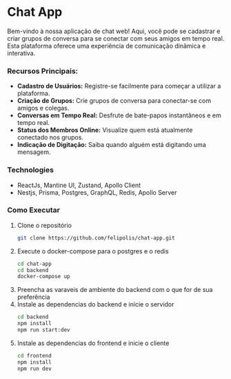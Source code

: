 # Chat App

Bem-vindo à nossa aplicação de chat web! Aqui, você pode se cadastrar e criar grupos de conversa para se conectar com seus amigos em tempo real. Esta plataforma oferece uma experiência de comunicação dinâmica e interativa.

### Recursos Principais:

* **Cadastro de Usuários:** Registre-se facilmente para começar a utilizar a plataforma.
* **Criação de Grupos:** Crie grupos de conversa para conectar-se com amigos e colegas.
* **Conversas em Tempo Real:** Desfrute de bate-papos instantâneos e em tempo real.
* **Status dos Membros Online:** Visualize quem está atualmente conectado nos grupos.
* **Indicação de Digitação:** Saiba quando alguém está digitando uma mensagem.

### Technologies

* ReactJs, Mantine UI, Zustand, Apollo Client
* Nestjs, Prisma, Postgres, GraphQL, Redis, Apollo Server

### Como Executar

1. Clone o repositório
   ```bash
   git clone https://github.com/felipolis/chat-app.git
   ```
2. Execute o docker-compose para o postgres e o redis
   ```bash
   cd chat-app
   cd backend
   docker-compose up
   ```
3. Preencha as varaveis de ambiente do backend com o que for de sua preferência
4. Instale as dependencias do backend e inicie o servidor
   ```bash
   cd backend
   npm install
   npm run start:dev
   ```
5. Instale as dependencias do frontend e inicie o cliente
   ```bash
   cd frontend
   npm install
   npm run dev
   ```
